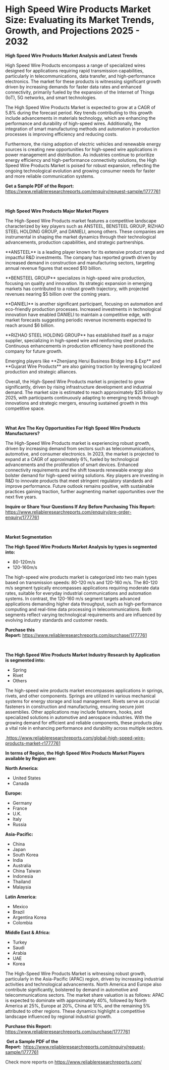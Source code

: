 <p><h1>High Speed Wire Products Market Size: Evaluating its Market Trends, Growth, and Projections 2025 - 2032</h1></p><p><strong>High Speed Wire Products Market Analysis and Latest Trends</strong></p>
<p><p>High Speed Wire Products encompass a range of specialized wires designed for applications requiring rapid transmission capabilities, particularly in telecommunications, data transfer, and high-performance electronics. The market for these products is witnessing significant growth driven by increasing demands for faster data rates and enhanced connectivity, primarily fueled by the expansion of the Internet of Things (IoT), 5G networks, and smart technologies. </p><p>The High Speed Wire Products Market is expected to grow at a CAGR of 5.8% during the forecast period. Key trends contributing to this growth include advancements in materials technology, which are enhancing the performance and durability of high-speed wires. Additionally, the integration of smart manufacturing methods and automation in production processes is improving efficiency and reducing costs. </p><p>Furthermore, the rising adoption of electric vehicles and renewable energy sources is creating new opportunities for high-speed wire applications in power management and distribution. As industries continue to prioritize energy efficiency and high-performance connectivity solutions, the High Speed Wire Products Market is poised for robust expansion, reflecting the ongoing technological evolution and growing consumer needs for faster and more reliable communication systems.</p></p>
<p><strong>Get a Sample PDF of the Report:&nbsp;</strong> <a href="https://www.reliableresearchreports.com/enquiry/request-sample/1777761?utm_campaign=2203&utm_medium=2&utm_source=Github&utm_content=ia&utm_term=02022025&utm_id=high-speed-wire-products">https://www.reliableresearchreports.com/enquiry/request-sample/1777761</a></p>
<p>&nbsp;</p>
<p><strong>High Speed Wire Products Major Market Players</strong></p>
<p><p>The High-Speed Wire Products market features a competitive landscape characterized by key players such as ANSTEEL, BENSTEEL GROUP, RIZHAO STEEL HOLDING GROUP, and DANIELI, among others. These companies are instrumental in shaping the market dynamics through their technological advancements, production capabilities, and strategic partnerships.</p><p>**ANSTEEL** is a leading player known for its extensive product range and impactful R&D investments. The company has reported growth driven by increased demand in construction and manufacturing sectors, targeting annual revenue figures that exceed $10 billion.</p><p>**BENSTEEL GROUP** specializes in high-speed wire production, focusing on quality and innovation. Its strategic expansion in emerging markets has contributed to a robust growth trajectory, with projected revenues nearing $5 billion over the coming years.</p><p>**DANIELI** is another significant participant, focusing on automation and eco-friendly production processes. Increased investments in technological innovation have enabled DANIELI to maintain a competitive edge, with market forecasts suggesting periodic revenue increments expected to reach around $6 billion.</p><p>**RIZHAO STEEL HOLDING GROUP** has established itself as a major supplier, specializing in high-speed wire and reinforcing steel products. Continuous enhancements in production efficiency have positioned the company for future growth.</p><p>Emerging players like **Zhenjiang Herui Business Bridge Imp & Exp** and **Gujarat Wire Products** are also gaining traction by leveraging localized production and strategic alliances.</p><p>Overall, the High-Speed Wire Products market is projected to grow significantly, driven by rising infrastructure development and industrial demand. The market size is estimated to reach approximately $25 billion by 2025, with participants continuously adapting to emerging trends through innovations and strategic mergers, ensuring sustained growth in this competitive space.</p></p>
<p>&nbsp;</p>
<p><strong>What Are The Key Opportunities For High Speed Wire Products Manufacturers?</strong></p>
<p><p>The High-Speed Wire Products market is experiencing robust growth, driven by increasing demand from sectors such as telecommunications, automotive, and consumer electronics. In 2023, the market is projected to expand at a CAGR of approximately 6%, fueled by technological advancements and the proliferation of smart devices. Enhanced connectivity requirements and the shift towards renewable energy also bolster demand for high-speed wiring solutions. Key players are investing in R&D to innovate products that meet stringent regulatory standards and improve performance. Future outlook remains positive, with sustainable practices gaining traction, further augmenting market opportunities over the next five years.</p></p>
<p><strong>Inquire or Share Your Questions If Any Before Purchasing This Report:</strong> <a href="https://www.reliableresearchreports.com/enquiry/pre-order-enquiry/1777761?utm_campaign=2203&utm_medium=2&utm_source=Github&utm_content=ia&utm_term=02022025&utm_id=high-speed-wire-products">https://www.reliableresearchreports.com/enquiry/pre-order-enquiry/1777761</a></p>
<p>&nbsp;</p>
<p><strong>Market Segmentation</strong></p>
<p><strong>The High Speed Wire Products Market Analysis by types is segmented into:</strong></p>
<p><ul><li>80-120m/s</li><li>120-160m/s</li></ul></p>
<p><p>The high-speed wire products market is categorized into two main types based on transmission speeds: 80-120 m/s and 120-160 m/s. The 80-120 m/s segment typically encompasses applications requiring moderate data rates, suitable for everyday industrial communications and automation systems. In contrast, the 120-160 m/s segment targets advanced applications demanding higher data throughput, such as high-performance computing and real-time data processing in telecommunications. Both segments reflect varying technological requirements and are influenced by evolving industry standards and customer needs.</p></p>
<p><strong>Purchase this Report:&nbsp;</strong><a href="https://www.reliableresearchreports.com/purchase/1777761?utm_campaign=2203&utm_medium=2&utm_source=Github&utm_content=ia&utm_term=02022025&utm_id=high-speed-wire-products">https://www.reliableresearchreports.com/purchase/1777761</a></p>
<p>&nbsp;</p>
<p><strong>The High Speed Wire Products Market Industry Research by Application is segmented into:</strong></p>
<p><ul><li>Spring</li><li>Rivet</li><li>Others</li></ul></p>
<p><p>The high-speed wire products market encompasses applications in springs, rivets, and other components. Springs are utilized in various mechanical systems for energy storage and load management. Rivets serve as crucial fasteners in construction and manufacturing, ensuring secure joint assemblies. Other applications may include fasteners, hooks, and specialized solutions in automotive and aerospace industries. With the growing demand for efficient and reliable components, these products play a vital role in enhancing performance and durability across multiple sectors.</p></p>
<p><a href="https://www.reliableresearchreports.com/global-high-speed-wire-products-market-r1777761?utm_campaign=2203&utm_medium=2&utm_source=Github&utm_content=ia&utm_term=02022025&utm_id=high-speed-wire-products">&nbsp;https://www.reliableresearchreports.com/global-high-speed-wire-products-market-r1777761</a></p>
<p><strong>In terms of Region, the High Speed Wire Products Market Players available by Region are:</strong></p>
<p>
    <p> <strong> North America: </strong>
        <ul>
            <li>United States</li>
            <li>Canada</li>
        </ul>
        </p> 
    <p> <strong> Europe: </strong>
        <ul>
            <li>Germany</li>
            <li>France</li>
            <li>U.K.</li>
            <li>Italy</li>
            <li>Russia</li>
        </ul>
        </p> 
    <p> <strong> Asia-Pacific: </strong>
        <ul>
            <li>China</li>
            <li>Japan</li>
            <li>South Korea</li>
            <li>India</li>
            <li>Australia</li>
            <li>China Taiwan</li>
            <li>Indonesia</li>
            <li>Thailand</li>
            <li>Malaysia</li>
        </ul>
        </p> 
    <p> <strong> Latin America: </strong>
        <ul>
            <li>Mexico</li>
            <li>Brazil</li>
            <li>Argentina Korea</li>
            <li>Colombia</li>
        </ul>
        </p> 
    <p> <strong> Middle East & Africa: </strong>
        <ul>
            <li>Turkey</li>
            <li>Saudi</li>
            <li>Arabia</li>
            <li>UAE</li>
            <li>Korea</li>
        </ul>
    </p>
    </p>
<p><p>The High-Speed Wire Products Market is witnessing robust growth, particularly in the Asia-Pacific (APAC) region, driven by increasing industrial activities and technological advancements. North America and Europe also contribute significantly, bolstered by demand in automotive and telecommunications sectors. The market share valuation is as follows: APAC is expected to dominate with approximately 40%, followed by North America at 25%, Europe at 20%, China at 10%, and the remaining 5% attributed to other regions. These dynamics highlight a competitive landscape influenced by regional industrial growth.</p></p>
<p><strong>Purchase this Report: </strong><a href="https://www.reliableresearchreports.com/purchase/1777761?utm_campaign=2203&utm_medium=2&utm_source=Github&utm_content=ia&utm_term=02022025&utm_id=high-speed-wire-products">https://www.reliableresearchreports.com/purchase/1777761</a></p>
<p>&nbsp;<strong>Get a Sample PDF of the Report:&nbsp;&nbsp;</strong><a href="https://www.reliableresearchreports.com/enquiry/request-sample/1777761?utm_campaign=2203&utm_medium=2&utm_source=Github&utm_content=ia&utm_term=02022025&utm_id=high-speed-wire-products">https://www.reliableresearchreports.com/enquiry/request-sample/1777761</a></p>
<p><strong></strong></p>
<p>Check more reports on <a href="https://www.reliableresearchreports.com/?utm_campaign=2203&utm_medium=2&utm_source=Github&utm_content=ia&utm_term=02022025&utm_id=high-speed-wire-products">https://www.reliableresearchreports.com/</a></p>